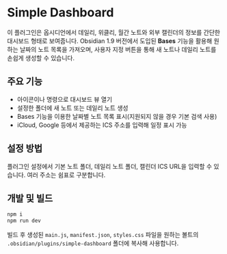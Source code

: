 # Simple Dashboard

이 플러그인은 옵시디언에서 데일리, 위클리, 월간 노트와 외부 캘린더의 정보를 간단한 대시보드 형태로 보여줍니다. Obsidian 1.9 버전에서 도입된 **Bases** 기능을 활용해 원하는 날짜의 노트 목록을 가져오며, 사용자 지정 버튼을 통해 새 노트나 데일리 노트를 손쉽게 생성할 수 있습니다.

## 주요 기능

- 아이콘이나 명령으로 대시보드 뷰 열기
- 설정한 폴더에 새 노트 또는 데일리 노트 생성
- Bases 기능을 이용한 날짜별 노트 목록 표시(지원되지 않을 경우 기본 검색 사용)
- iCloud, Google 등에서 제공하는 ICS 주소를 입력해 일정 표시 가능

## 설정 방법

플러그인 설정에서 기본 노트 폴더, 데일리 노트 폴더, 캘린더 ICS URL을 입력할 수 있습니다. 여러 주소는 쉼표로 구분합니다.

## 개발 및 빌드

```bash
npm i
npm run dev
```

빌드 후 생성된 `main.js`, `manifest.json`, `styles.css` 파일을 원하는 볼트의 `.obsidian/plugins/simple-dashboard` 폴더에 복사해 사용합니다.
